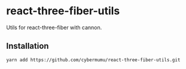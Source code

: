 # react-three-fiber-utils
  
Utils for react-three-fiber with cannon.
  
## Installation
  
```
yarn add https://github.com/cybermumu/react-three-fiber-utils.git
```
  

